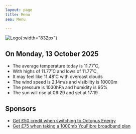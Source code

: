 ```yaml
---
layout: page
title: Menu
seo: Menu

---
```


![Logo](/images/logo.jpg){:width="832px"}

<!-- weather_marker starts -->
## On Monday, 13 October 2025

- The average temperature today is 11.77˚C,
- With highs of 11.77˚C and lows of 11.77˚C,
- It may feel like 11.48˚C with overcast clouds
- The wind speed is 2.14m/s and visibility is 10000m
- The pressure is 1030hPa and humidity is 95%
- The sun will rise at 06:29 and set at 17:19

<!-- weather_marker ends -->

## Sponsors

- [Get £50 credit when switching to Octopus Energy](https://bit.ly/3oD1nnS)
- [Get £75 when taking a 1000mb YouFibre broadband plan](https://aklam.io/91zWhU?)
